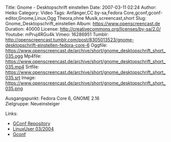Title: Gnome - Desktopschrift einstellen
Date: 2007-03-11 02:24
Author: Heiko
Category: Video
Tags: Anfänger,CC by-sa,Fedora Core,gconf,gconf-editor,Gnome,Linux,Ogg Theora,ohne Musik,screencast,short
Slug: Gnome_Desktopschrift_einstellen
Album: https://www.openscreencast.de
Duration: 40000
License: http://creativecommons.org/licenses/by-sa/2.0/
Youtube: mPruj4RGu4k
Vimeo: 16286951
Tumblr: http://openscreencast.tumblr.com/post/8305013523/gnome-desktopschrift-einstellen-fedora-core-6
Oggfile: https://www.openscreencast.de/archive/short/gnome_desktopschrift_short_035.ogg
Mp4file: https://www.openscreencast.de/archive/short/gnome_desktopschrift_short_035.mp4
Srtfile: https://www.openscreencast.de/archive/short/gnome_desktopschrift_short_035.srt
Image: https://www.openscreencast.de/archive/short/gnome_desktopschrift_short_035.png

Ausgangspunkt: Fedora Core 6, GNOME 2.16  
Zielgruppe: Neueinsteiger  

Links:

  * [GConf Repository](http://www.gnome.org/learn/admin-guide/latest/gconf-24.html)
  * [LinuxUser 03/2004](http://www.linux-user.de/ausgabe/2004/03/028-gconf/index.html)
  * [Gconf](http://en.wikipedia.org/wiki/Gconf)

